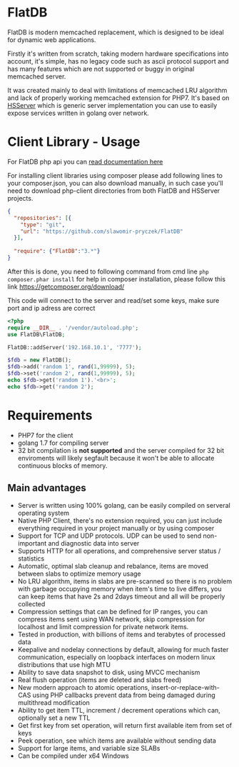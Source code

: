 # FlatDB


FlatDB is modern memcached replacement, which is designed to be ideal for dynamic web applications.

Firstly it's written from scratch, taking modern hardware specifications into account, it's simple, has no legacy code such as ascii protocol support and has many features which are not supported or buggy in original memcached server.

It was created mainly to deal with limitations of memcached LRU algorithm and lack of properly working memcached extension for PHP7. It's based on [HSServer](https://github.com/slawomir-pryczek/HSServer) which is generic server implementation you can use to easily expose services written in golang over network.

# Client Library - Usage
For FlatDB php api you can [read documentation here](DOCUMENTATION.md)

For installing client libraries using composer please add following lines to your composer.json, you can also download manually, in such case you'll need to download php-client directories from both FlatDB and HSServer projects.
```json
{
  "repositories": [{
    "type": "git",
    "url": "https://github.com/slawomir-pryczek/FlatDB"
  }],
  
  "require": {"FlatDB":"3.*"}
}
```

After this is done, you need to following command from cmd line
```php composer.phar install``` for help in composer installation, please follow this link https://getcomposer.org/download/

This code will connect to the server and read/set some keys, make sure port and ip adress are correct
```php
<?php
require __DIR__ . '/vendor/autoload.php';
use FlatDB\FlatDB;

FlatDB::addServer('192.168.10.1', '7777');

$fdb = new FlatDB();
$fdb->add('random 1', rand(1,99999), 5);
$fdb->set('random 2', rand(1,99999), 5);
echo $fdb->get('random 1').'<br>';
echo $fdb->get('random 2');
```

# Requirements
- PHP7 for the client
- golang 1.7 for compiling server
- 32 bit compilation is **not supported** and the server compiled for 32 bit enviroments will likely segfault because it won't be able to allocate continuous blocks of memory. 

## Main advantages
- Server is written using 100% golang, can be easily compiled on serveral operating system
- Native PHP Client, there's no extension required, you can just include everything required in your project manually or by using composer
- Support for TCP and UDP protocols. UDP can be used to send non-important and diagnostic data into server
- Supports HTTP for all operations, and comprehensive server status / statistics
- Automatic, optimal slab cleanup and rebalance, items are moved between slabs to optimize memory usage
- No LRU algorithm, items in slabs are pre-scanned so there is no problem with garbage occupying memory when item's time to live differs, you can keep items that have 2s and 2days timeout and all will be properly collected
- Compression settings that can be defined for IP ranges, you can compress items sent using WAN network, skip compression for localhost and limit compression for private network items.
- Tested in production, with billions of items and terabytes of processed data
- Keepalive and nodelay connections by default, allowing for much faster communication, especially on loopback interfaces on modern linux distributions that use high MTU
- Ability to save data snapshot to disk, using MVCC mechanism
- Real flush operation (items are deleted and slabs freed)
- New modern approach to atomic operations, insert-or-replace-with-CAS using PHP callbacks prevent data from being damaged during multithread modification
- Ability to get item TTL, increment / decrement operations which can, optionally set a new TTL
- Get first key from set operation, will return first available item from set of keys
- Peek operation, see which items are available without sending data
- Support for large items, and variable size SLABs
- Can be compiled under x64 Windows
